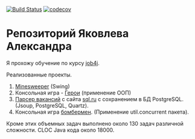 [![Build Status](https://travis-ci.org/zCRUSADERz/AlexanderYakovlev.svg?branch=master)](https://travis-ci.org/zCRUSADERz/AlexanderYakovlev)
[![codecov](https://codecov.io/gh/zCRUSADERz/AlexanderYakovlev/branch/master/graph/badge.svg)](https://codecov.io/gh/zCRUSADERz/AlexanderYakovlev)
# Репозиторий Яковлева Александра 

Я прохожу обучение по курсу [job4j](http://job4j.ru). 

Реализованные проекты.

1. [Minesweeper](https://github.com/zCRUSADERz/AlexanderYakovlev/tree/master/minesweeper) (Swing)
2. Консольная игра - [Герои](https://github.com/zCRUSADERz/AlexanderYakovlev/tree/master/role_game) (применение ООП)
3. [Парсер вакансий](https://github.com/zCRUSADERz/AlexanderYakovlev/tree/master/junior_003/src/main/java/ru/job4j/sqlru) с сайта [sql.ru](https://www.sql.ru/forum/job-offers) с сохранением в БД PostgreSQL. (Jsoup, PostgreSQL, Quartz).
4. Консольная игра [бомбермен](https://github.com/zCRUSADERz/AlexanderYakovlev/tree/master/junior_002/src/main/java/ru/job4j/bomberman). (Применение util.concurrent пакета).

Кроме этих объемных задач выполнено около 130 задач различной сложности.
CLOC Java кода около 18000.